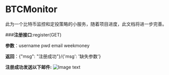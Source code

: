 # BTCMonitor
此为一个比特币监控和定投策略的小服务，随着项目进度，此文档将进一步完善。

###**注册接口**:register(GET)

**参数**：username pwd email weekmoney

**返回**：{"msg": "注册成功"}/{'msg': '缺失参数'}

**注册成功发送以下邮件:**
![Image text](https://raw.githubusercontent.com/dcyap0/BTCMonitor/master/res/mail.png)